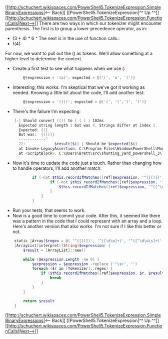 [[http://schuchert.wikispaces.com/PowerShell5.TokenizeExpression.SimpleBinaryExpressions|<— Back]]  [[PowerShell5.TokenizeExpression|^^ Up ^^]] [[http://schuchert.wikispaces.com/PowerShell5.TokenizeExpression.FunctionCalls|Next—>]]
There are two ways in which our tokenizer might encounter parenthesis. The first is to group a lower-precedence operator, as in:
* (3 + 4) * 6
^
The next is in the use of function calls.:
* f(4)

For now, we want to pull out the () as tokens. We'll allow something at a higher level to determine the context.
* Create a first test to see what happens when we use (:
```powershell
        @{expression = '(a)'; expected = @('(', 'a', ')')}
```
* Interesting, this works. I'm skeptical that we've got it working as needed. Knowing a little bit about the code, I'll add another test:
```powershell
        @{expression = '(())'; expected = @('(', '(',')', ')')}
```
* There's the failure I'm expecting:
```powershell
    [-] Should convert (()) to ( ( ) ) 102ms
      Expected string length 1 but was 4. Strings differ at index 1.
      Expected: {(}
      But was:  {(())}
      ------------^
      22:             $result[$i] | Should be $expected[$i]
      at Invoke-LegacyAssertion, C:\Program Files\WindowsPowerShell\Modules\Pester\4.0.8\Functions\Assertions\Should.ps1: line 190
      at <ScriptBlock>, C:\Users\Brett\src\shunting_yard_powershell_3\Tokenizer.Tests.ps1: line 22
```
* Now it's time to update the code just a touch. Rather than changing how to handle operators, I'll add another match:
```powershell
            if (-not $this.recordIfMatches([ref]$expression, '^([()])', $result)) {
                    if (-not $this.recordIfMatches([ref]$expression, '^([\d\w]+)', $result)) {
                        $this.recordIfMatches([ref]$expression, '^([^\d\w\s]+)', $result)
                    }
                }
            }
```
* Run your tests, that seems to work. 
* Now is a good time to commit your code.
After this, it seemed like there was a pattern in the code that I could represent with an array and a loop. Here's another version that also works. I'm not sure if I like this better or not.
```powershell
    static [Array]$regex = @( '^([()])', '^([\d\w]+)', '^([^\d\w\s]+)' )
    [ArrayList]interpret([String]$expression) {
        $result = [ArrayList]::new()

        while ($expression.Length -ne 0) {
            $expression = $expression -replace ('^\s+', '')
            foreach ($r in [Tokenizer]::regex) {
                if ($this.recordIfMatches([ref]$expression, $r, $result)) {
                    break
                }
            }
        }

        return $result
    }
```
[[http://schuchert.wikispaces.com/PowerShell5.TokenizeExpression.SimpleBinaryExpressions|<— Back]]  [[PowerShell5.TokenizeExpression|^^ Up ^^]] [[http://schuchert.wikispaces.com/PowerShell5.TokenizeExpression.FunctionCalls|Next—>]]

